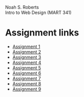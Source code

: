 Noah S. Roberts<br>
Intro to Web Design (MART 341)

# Assignment links
- [Assignment 1](./assignment-01/)
- [Assignment 2](./assignment-02/)
- [Assignment 3](./assignment-03/)
- [Assignment 4](./assignment-04/)
- [Assignment 5](./assignment-05/)
- [Assignment 6](./assignment-06/)
- [Assignment 7](./assignment-07/)
- [Assignment 8](./assignment-08/)
- [Assignment 9](./assignment-09/)
